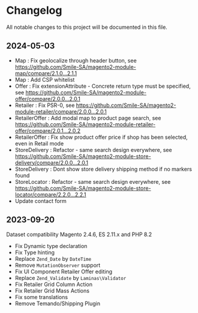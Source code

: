 # Changelog

All notable changes to this project will be documented in this file.

## 2024-05-03

- Map : Fix geolocalize through header button, see https://github.com/Smile-SA/magento2-module-map/compare/2.1.0...2.1.1
- Map : Add CSP whitelist
- Offer : Fix extensionAttribute - Concrete return type must be specified, see https://github.com/Smile-SA/magento2-module-offer/compare/2.0.0...2.0.1
- Retailer : Fix PSR-0, see https://github.com/Smile-SA/magento2-module-retailer/compare/2.0.0...2.0.1
- RetailerOffer : Add modal map to product page search, see https://github.com/Smile-SA/magento2-module-retailer-offer/compare/2.0.1...2.0.2
- RetailerOffer : Fix show product offer price if shop has been selected, even in Retail mode
- StoreDelivery : Refactor - same search design everywhere, see https://github.com/Smile-SA/magento2-module-store-delivery/compare/2.0.0...2.0.1
- StoreDelivery : Dont show store delivery shipping method if no markers found
- StoreLocator : Refactor - same search design everywhere, see https://github.com/Smile-SA/magento2-module-store-locator/compare/2.2.0...2.2.1
- Update contact form

## 2023-09-20

Dataset compatibility Magento 2.4.6, ES 2.11.x and PHP 8.2

- Fix Dynamic type declaration
- Fix Type hinting
- Replace `Zend_Date` by `DateTime`
- Remove `MutationObserver` support
- Fix UI Component Retailer Offer editing
- Replace `Zend_Validate` by `Laminas\Validator`
- Fix Retailer Grid Column Action
- Fix Retailer Grid Mass Actions
- Fix some translations
- Remove Temando/Shipping Plugin
